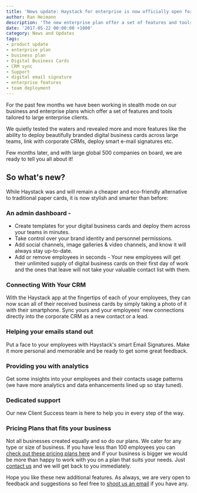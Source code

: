 ```yaml
---
title: 'News update: Haystack for enterprise is now officially open for business'
author: Ran Heimann
description: 'The new enterprise plan offer a set of features and tools tailored to large enterprise clients like  large teams card deployment, CRM sync, e-mail signatures'
date: '2017-05-22 00:00:00 +1000'
category: News and Updates
tags:
- product update
- enterprise plan
- business plan
- Digital Business Cards
- CRM sync
- Support
- digital email signature
- enterprise features
- team deployment
---
```


For the past few months we have been working in stealth mode on our business and enterprise plans which offer a set of features and tools tailored to large enterprise clients.
 
We quietly tested the waters and revealed more and more features like the ability to deploy beautifully branded digital business cards across large teams, link with corporate CRMs, deploy smart e-mail signatures etc. 
 
Few months later, and with large global 500 companies on board, we are ready to tell you all about it!

 
## So what's new?
 
While Haystack was and will remain a cheaper and eco-friendly alternative to traditional paper cards, it is now stylish and smarter than before:

 
### An admin dashboard - 
- Create templates for your digital business cards and deploy them across your teams in minutes.
- Take control over your brand identity and personnel permissions.
- Add social channels, image galleries & video channels, and know it will always stay up-to-date.
- Add or remove employees in seconds - Your new employees will get their unlimited supply of digital business cards on their first day of work and the ones that leave will not take your valuable contact list with them.

 
### Connecting With Your CRM
With the Haystack app at the fingertips of each of your employees, they can now scan all of their received business cards by simply taking a photo of it with their smartphone. Sync yours and your employees' new connections directly into the corporate CRM as a new contact or a lead.

 
### Helping your emails stand out
Put a face to your employees with Haystack's smart Email Signatures. Make it more personal and memorable and be ready to get some great feedback.

 
### Providing you with analytics
Get some insights into your employees and their contacts usage patterns (we have more analytics and data enhancements lined up so stay tuned).

 
### Dedicated support
Our new Client Success team is here to help you in every step of the way.

 
### Pricing Plans that fits your business
Not all businesses created equally and so do our plans. We cater for any type or size of business. If you have less than 100 employees you can [check out these pricing plans here](https://thehaystackapp.com/pricing) and if your business is bigger we would be more than happy to work with you on a plan that suits your needs. Just [contact us](mailto:sales+enterprise@thehaystackapp.com) and we will get back to you immediately.

 
Hope you like these new additional features. As always, we are very open to feedback and suggestions so feel free to [shoot us an email](mailto:sales+enterprise@thehaystackapp.com) if you have any.

